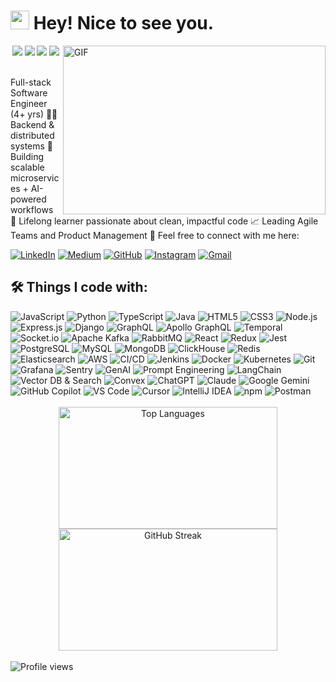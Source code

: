 <h1><img src="https://emojis.slackmojis.com/emojis/images/1531849430/4246/blob-sunglasses.gif?1531849430" width="30"/> Hey! Nice to see you.</h1>

<img align="right" alt="GIF" src="https://github.com/abhisheknaiidu/abhisheknaiidu/blob/master/code.gif?raw=true" width="420" height="270" />

<div align="center">
  <img src="https://img.shields.io/badge/💻-Full_Stack_Developer-eb1809?style=for-the-badge" />
  <img src="https://img.shields.io/badge/🤖-AI_Enthusiast-058cfa?style=for-the-badge" />
  <img src="https://img.shields.io/badge/🧬-System_Architect-fa6f05?style=for-the-badge" />
  <img src="https://img.shields.io/badge/🎯-Always_Learning+-079605?style=for-the-badge" />
</div>

<br>

Full-stack Software Engineer (4+ yrs) 👨‍💻 Backend & distributed systems 🚀 Building scalable microservices + AI-powered workflows 🤖 Lifelong learner passionate about clean, impactful code 📈 Leading Agile Teams and Product Management 🌟 Feel free to connect with me here:

<p align="left">
<a href="https://www.linkedin.com/in/aayushjainx/"><img src="https://img.shields.io/badge/LinkedIn-0077B5?style=flat-square&logo=linkedin&logoColor=white" alt="LinkedIn"/></a>
<a href="https://medium.com/@aayushjainx"><img src="https://img.shields.io/badge/Medium-12100E?style=flat-square&logo=medium&logoColor=white" alt="Medium"/></a>
<a href="https://github.com/aayushjainx"><img src="https://img.shields.io/badge/GitHub-100000?style=flat-square&logo=github&logoColor=white" alt="GitHub"/></a>
<a href="https://www.instagram.com/aayushjainx/?hl=en"><img src="https://img.shields.io/badge/Instagram-E4405F?style=flat-square&logo=instagram&logoColor=white" alt="Instagram"/></a>
<a href="mailto:aayushjainxwork@gmail.com"><img src="https://img.shields.io/badge/Gmail-D14836?style=flat-square&logo=gmail&logoColor=white" alt="Gmail"/></a>
</p>

## 🛠️ Things I code with:

<div align="left">
  <img alt="JavaScript" src="https://img.shields.io/badge/JavaScript-323330?style=flat-square&logo=javascript&logoColor=F7DF1E" />
  <img alt="Python" src="https://img.shields.io/badge/Python-FFD43B?style=flat-square&logo=python&logoColor=blue" />
  <img alt="TypeScript" src="https://img.shields.io/badge/TypeScript-007ACC?style=flat-square&logo=typescript&logoColor=white" />
  <img alt="Java" src="https://img.shields.io/badge/Java-ED8B00?style=flat-square&logo=openjdk&logoColor=white" />
  <img alt="HTML5" src="https://img.shields.io/badge/HTML5-E34F26?style=flat-square&logo=html5&logoColor=white" />
  <img alt="CSS3" src="https://img.shields.io/badge/CSS3-1572B6?style=flat-square&logo=css3&logoColor=white" />
  <img alt="Node.js" src="https://img.shields.io/badge/Node%20js-339933?style=flat-square&logo=nodedotjs&logoColor=white" />
  <img alt="Express.js" src="https://img.shields.io/badge/Express%20js-000000?style=flat-square&logo=express&logoColor=white" />
  <img alt="Django" src="https://img.shields.io/badge/Django-092E20?style=flat-square&logo=django&logoColor=white" />
  <img alt="GraphQL" src="https://img.shields.io/badge/GraphQL-E10098?style=flat-square&logo=graphql&logoColor=white" />
  <img alt="Apollo GraphQL" src="https://img.shields.io/badge/Apollo%20GraphQL-311C87?style=flat-square&logo=Apollo%20GraphQL&logoColor=white" />
  <img alt="Temporal" src="https://img.shields.io/badge/Temporal-af06d1?style=flat-square&logo=temporal&logoColor=white" />
  <img alt="Socket.io" src="https://img.shields.io/badge/Socket.io-010101?style=flat-square&logo=Socket.io&logoColor=white" />
  <img alt="Apache Kafka" src="https://img.shields.io/badge/Apache_Kafka-231F20?style=flat-square&logo=apache-kafka&logoColor=white" />
  <img alt="RabbitMQ" src="https://img.shields.io/badge/RabbitMQ-%23FF6600.svg?&style=flat-square&logo=rabbitmq&logoColor=white" />
  <img alt="React" src="https://img.shields.io/badge/React-20232A?style=flat-square&logo=react&logoColor=61DAFB" />
  <img alt="Redux" src="https://img.shields.io/badge/Redux-593D88?style=flat-square&logo=redux&logoColor=white" />
  <img alt="Jest" src="https://img.shields.io/badge/Jest-C21325?style=flat-square&logo=jest&logoColor=white" />
  <img alt="PostgreSQL" src="https://img.shields.io/badge/PostgreSQL-316192?style=flat-square&logo=postgresql&logoColor=white" />
  <img alt="MySQL" src="https://img.shields.io/badge/MySQL-005C84?style=flat-square&logo=mysql&logoColor=white" />
  <img alt="MongoDB" src="https://img.shields.io/badge/MongoDB-4EA94B?style=flat-square&logo=mongodb&logoColor=white" />
  <img alt="ClickHouse" src="https://img.shields.io/badge/ClickHouse-FFCC01?style=flat-square&logo=ClickHouse&logoColor=white" />
  <img alt="Redis" src="https://img.shields.io/badge/Redis-%23DD0031.svg?&style=flat-square&logo=redis&logoColor=white" />
  <img alt="Elasticsearch" src="https://img.shields.io/badge/Elastic_Search-005571?style=flat-square&logo=elasticsearch&logoColor=white" />
  <img alt="AWS" src="https://img.shields.io/badge/Amazon_Web_Services-FF9900?style=flat-square&logo=amazonwebservices&logoColor=white" />
  <img alt="CI/CD" src="https://img.shields.io/badge/CI%2FCD-0066CC?style=flat-square&logo=azuredevops&logoColor=white" />
  <img alt="Jenkins" src="https://img.shields.io/badge/Jenkins-49728B?style=flat-square&logo=jenkins&logoColor=white" />
  <img alt="Docker" src="https://img.shields.io/badge/Docker-2CA5E0?style=flat-square&logo=docker&logoColor=white" />
  <img alt="Kubernetes" src="https://img.shields.io/badge/Kubernetes-326CE5?style=flat-square&logo=kubernetes&logoColor=white" />
  <img alt="Git" src="https://img.shields.io/badge/GIT-E44C30?style=flat-square&logo=git&logoColor=white" />
  <img alt="Grafana" src="https://img.shields.io/badge/Grafana-F2F4F9?style=flat-square&logo=grafana&logoColor=orange&labelColor=F2F4F9" />
  <img alt="Sentry" src="https://img.shields.io/badge/Sentry-black?style=flat-square&logo=Sentry&logoColor=#362D59" />
  <img alt="GenAI" src="https://img.shields.io/badge/GenAI-FF6B35?style=flat-square&logo=openai&logoColor=white" />
  <img alt="Prompt Engineering" src="https://img.shields.io/badge/Prompt%20Engineering-4A90E2?style=flat-square&logo=chatbot&logoColor=white" />
  <img alt="LangChain" src="https://img.shields.io/badge/LangChain-1C3C3C?style=flat-square&logo=langchain&logoColor=white" />
  <img alt="Vector DB & Search" src="https://img.shields.io/badge/Vector%20DB%20&%20Search-1E3082?style=flat-square" />
  <img alt="Convex" src="https://img.shields.io/badge/Convex-F80000?style=flat-square&logo=Oracle&logoColor=white" />
  <img alt="ChatGPT" src="https://img.shields.io/badge/ChatGPT-74aa9c?style=flat-square&logo=openai&logoColor=white" />
  <img alt="Claude" src="https://img.shields.io/badge/Claude-D97757?style=flat-square&logo=claude&logoColor=white" />
  <img alt="Google Gemini" src="https://img.shields.io/badge/Google%20Gemini-8E75B2?style=flat-square&logo=googlegemini&logoColor=white" />
  <img alt="GitHub Copilot" src="https://img.shields.io/badge/GitHub%20Copilot-000000?style=flat-square&logo=githubcopilot&logoColor=white" />
  <img alt="VS Code" src="https://img.shields.io/badge/VSCode-0078D4?style=flat-square&logo=visual%20studio%20code&logoColor=white" />
  <img alt="Cursor" src="https://img.shields.io/badge/Cursor-000000?style=flat-square&logo=cursor&logoColor=white" />
  <img alt="IntelliJ IDEA" src="https://img.shields.io/badge/IntelliJ_IDEA-000000.svg?style=flat-square&logo=intellij-idea&logoColor=white" />
  <img alt="npm" src="https://img.shields.io/badge/npm-CB3837?style=flat-square&logo=npm&logoColor=white" />
  <img alt="Postman" src="https://img.shields.io/badge/Postman-FF6C37?style=flat-square&logo=Postman&logoColor=white" />
</div>

<br>

<div align="center">
  <a href="#"><img src="https://github-readme-stats.vercel.app/api/top-langs/?username=aayushjainx&theme=vue-dark&show_icons=true&hide_border=true&layout=compact" alt="Top Languages" height="195" width="350" /></a>
  <a href="#"><img src="https://streak-stats.demolab.com?user=aayushjainx&theme=vue-dark&hide_border=true" alt="GitHub Streak" height="195" width="350" /></a>
</div>

<br>

<div align="left">
  <img src="https://komarev.com/ghpvc/?username=aayushjainx&style=for-the-badge&color=red" alt="Profile views" />
</div>
